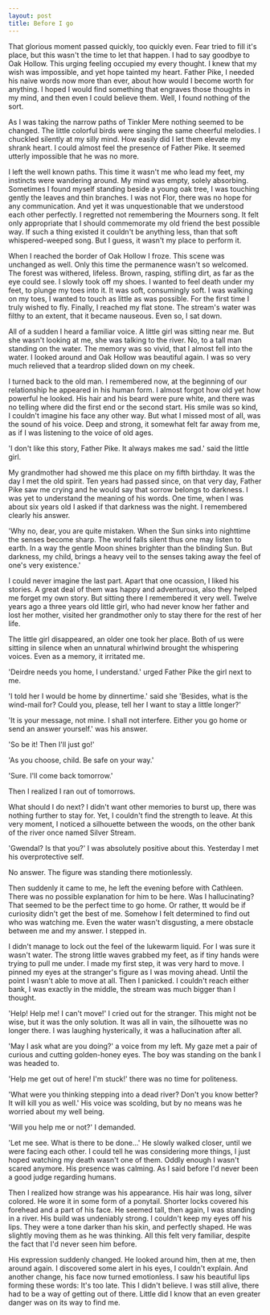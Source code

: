 ```yaml
---
layout: post
title: Before I go
---
```


That glorious moment passed quickly, too quickly even. Fear tried to fill it's place, but this wasn't the time to let that happen. I had to say goodbye to Oak Hollow. This urging feeling occupied my every thought. I knew that my wish was impossible, and yet hope tainted my heart. Father Pike, I needed his naive words now more than ever, about how would I become worth for anything. I hoped I would find something that engraves those thoughts in my mind, and then even I could believe them. Well, I found nothing of the sort.

As I was taking the narrow paths of Tinkler Mere nothing seemed to be changed. The little colorful birds were singing the same cheerful melodies. I chuckled silently at my silly mind. How easily did I let them elevate my shrank heart. I could almost feel the presence of Father Pike. It seemed utterly impossible that he was no more.

I left the well known paths. This time it wasn't me who lead my feet, my instincts were wandering around. My mind was empty, solely absorbing. Sometimes I found myself standing beside a young oak tree, I was touching gently the leaves and thin branches. I was not Flor, there was no hope for any communication. And yet it was unquestionable that we understood each other perfectly. I regretted not remembering the Mourners song. It felt only appropriate that I should commemorate my old friend the best possible way. If such a thing existed it couldn't be anything less, than that soft whispered-weeped song. But I guess, it wasn't my place to perform it.

When I reached the border of Oak Hollow I froze. This scene was unchanged as well. Only this time the permanence wasn't so welcomed. The forest was withered, lifeless. Brown, rasping, stifling dirt, as far as the eye could see. I slowly took off my shoes. I wanted to feel death under my feet, to plunge my toes into it. It was soft, consumingly soft. I was walking on my toes, I wanted to touch as little as was possible. For the first time I truly wished to fly. Finally, I reached my flat stone. The stream's water was filthy to an extent, that it became nauseous. Even so, I sat down.

All of a sudden I heard a familiar voice. A little girl was sitting near me. But she wasn't looking at me, she was talking to the river. No, to a tall man standing on the water. The memory was so vivid, that I almost fell into the water. I looked around and Oak Hollow was beautiful again. I was so very much relieved that a teardrop slided down on my cheek.

I turned back to the old man. I remembered now, at the beginning of our relationship he appeared in his human form. I almost forgot how old yet how powerful he looked. His hair and his beard were pure white, and there was no telling where did the first end or the second start. His smile was so kind, I couldn't imagine his face any other way. But what I missed most of all, was the sound of his voice. Deep and strong, it somewhat felt far away from me, as if I was listening to the voice of old ages.

'I don't like this story, Father Pike. It always makes me sad.' said the little girl.

My grandmother had showed me this place on my fifth birthday. It was the day I met the old spirit. Ten years had passed since, on that very day, Father Pike saw me crying and he would say that sorrow belongs to darkness. I was yet to understand the meaning of his words. One time, when I was about six years old I asked if that darkness was the night. I remembered clearly his answer.

'Why no, dear, you are quite mistaken. When the Sun sinks into nighttime the senses become sharp. The world falls silent thus one may listen to earth. In a way the gentle Moon shines brighter than the blinding Sun. But darkness, my child, brings a heavy veil to the senses taking away the feel of one's very existence.'

I could never imagine the last part. Apart that one ocassion, I liked his stories. A great deal of them was happy and adventurous, also they helped me forget my own story. But sitting there I remembered it very well. Twelve years ago a three years old little girl, who had never know her father and lost her mother, visited her grandmother only to stay there for the rest of her life.

The little girl disappeared, an older one took her place. Both of us were sitting in silence when an unnatural whirlwind brought the whispering voices. Even as a memory, it irritated me.

'Deirdre needs you home, I understand.' urged Father Pike the girl next to me.

'I told her I would be home by dinnertime.' said she 'Besides, what is the wind-mail for? Could you, please, tell her I want to stay a little longer?'

'It is your message, not mine. I shall not interfere. Either you go home or send an answer yourself.' was his answer.

'So be it! Then I'll just go!'

'As you choose, child. Be safe on your way.'

'Sure. I'll come back tomorrow.'

Then I realized I ran out of tomorrows.

What should I do next? I didn't want other memories to burst up, there was nothing further to stay for. Yet, I couldn't find the strength to leave. At this very moment, I noticed a silhouette between the woods, on the other bank of the river once named Silver Stream.

'Gwendal? Is that you?' I was absolutely positive about this. Yesterday I met his overprotective self.

No answer. The figure was standing there motionlessly.

Then suddenly it came to me, he left the evening before with Cathleen. There was no possible explanation for him to be here. Was I hallucinating? That seemed to be the perfect time to go home. Or rather, tt would be if curiosity didn't get the best of me. Somehow I felt determined to find out who was watching me. Even the water wasn't disgusting, a mere obstacle between me and my answer. I stepped in.

I didn't manage to lock out the feel of the lukewarm liquid. For I was sure it wasn't water. The strong little waves grabbed my feet, as if tiny hands were trying to pull me under. I made my first step, it was very hard to move. I pinned my eyes at the stranger's figure as I was moving ahead. Until the point I wasn't able to move at all. Then I panicked. I couldn't reach either bank, I was exactly in the middle, the stream was much bigger than I thought.

'Help! Help me! I can't move!' I cried out for the stranger. This might not be wise, but it was the only solution. It was all in vain, the silhouette was no longer there. I was laughing hysterically, it was a hallucination after all.

'May I ask what are you doing?' a voice from my left. My gaze met a pair of curious and cutting golden-honey eyes. The boy was standing on the bank I was headed to.

'Help me get out of here! I'm stuck!' there was no time for politeness.

'What were you thinking stepping into a dead river? Don't you know better? It will kill you as well.' His voice was scolding, but by no means was he worried about my well being.

'Will you help me or not?' I demanded.

'Let me see. What is there to be done...' He slowly walked closer, until we were facing each other. I could tell he was considering more things, I just hoped watching my death wasn't one of them. Oddly enough I wasn't scared anymore. His presence was calming. As I said before I'd never been a good judge regarding humans.

Then I realized how strange was his appearance. His hair was long, silver colored. He wore it in some form of a ponytail. Shorter locks covered his forehead and a part of his face. He seemed tall, then again, I was standing in a river. His build was undeniably strong. I couldn't keep my eyes off his lips. They were a tone darker than his skin, and perfectly shaped. He was slightly moving them as he was thinking. All this felt very familiar, despite the fact that I'd never seen him before.

His expression suddenly changed. He looked around him, then at me, then around again. I discovered some alert in his eyes, I couldn't explain. And another change, his face now turned emotionless. I saw his beautiful lips forming these words: It's too late. This I didn't believe. I was still alive, there had to be a way of getting out of there. Little did I know that an even greater danger was on its way to find me.

